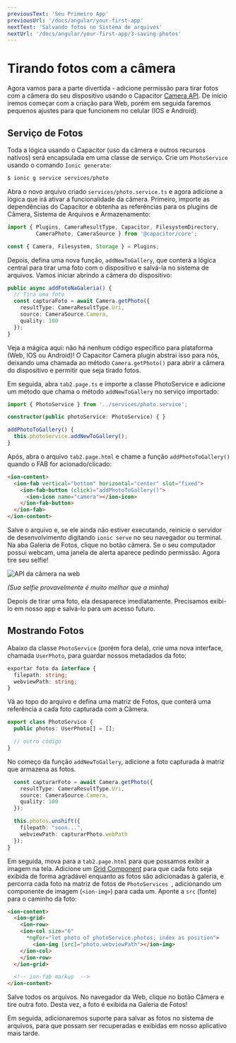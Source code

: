 ```yaml
---
previousText: 'Seu Primeiro App'
previousUrl: '/docs/angular/your-first-app'
nextText: 'Salvando fotos no Sistema de arquivos'
nextUrl: '/docs/angular/your-first-app/3-saving-photos'
---
```


# Tirando fotos com a câmera

Agora vamos para a parte divertida - adicione permissão para tirar fotos com a câmera do seu dispositivo usando o Capacitor [Camera API](https://capacitor.ionicframework.com/docs/apis/camera). De início iremos começar com a criação para Web, porém em seguida faremos pequenos ajustes para que funcionem no celular (IOS e Android).

## Serviço de Fotos

Toda a lógica usando o Capacitor (uso da câmera e outros recursos nativos) será encapsulada em uma classe de serviço. Crie um `PhotoService` usando o comando `Ionic generate`:

```bash
$ ionic g service services/photo
```

Abra o novo arquivo criado `services/photo.service.ts` e agora adicione a lógica que irá ativar a funcionalidade da câmera. Primeiro, importe as dependências do Capacitor e obtenha as referências para os plugins de Câmera, Sistema de Arquivos e Armazenamento:

```typescript
import { Plugins, CameraResultType, Capacitor, FilesystemDirectory, 
         CameraPhoto, CameraSource } from '@capacitor/core';

const { Camera, Filesystem, Storage } = Plugins;
```

Depois, defina uma nova função, `addNewToGallery`, que conterá a lógica central para tirar uma foto com o dispositivo e salvá-la no sistema de arquivos. Vamos iniciar abrindo a câmera do dispositivo:

```typescript
public async addFotoNaGaleria() {
  // Tira uma foto
  const capturaFoto = await Camera.getPhoto({
    resultType: CameraResultType.Uri, 
    source: CameraSource.Camera, 
    quality: 100 
  });
}
```

Veja a mágica aqui: não há nenhum código específico para plataforma (Web, IOS ou Android)!  O Capacitor Camera plugin abstrai isso para nós, deixando uma chamada ao método `Camera.getPhoto()` para abrir a câmera do dispositivo e permitir que seja tirado fotos.

Em seguida, abra `tab2.page.ts` e importe a classe PhotoService e adicione um método que chama o método `addNewToGallery` no serviço importado:

```typescript
import { PhotoService } from '../services/photo.service';

constructor(public photoService: PhotoService) { }

addPhotoToGallery() {
  this.photoService.addNewToGallery();
}
```

Após, abra o arquivo `tab2.page.html` e chame a função `addPhotoToGallery()` quando o FAB for acionado/clicado:

```html
<ion-content>
  <ion-fab vertical="bottom" horizontal="center" slot="fixed">
    <ion-fab-button (click)="addPhotoToGallery()">
      <ion-icon name="camera"></ion-icon>
    </ion-fab-button>
  </ion-fab>
</ion-content>
```

Salve o arquivo e, se ele ainda não estiver executando, reinicie o servidor de desenvolvimento digitando `ionic serve` no seu navegador ou terminal. Na aba Galeria de Fotos, clique no botão câmera. Se o seu computador possui webcam, uma janela de alerta aparece pedindo permissão. Agora tire seu selfie!

![API da câmera na web](/docs/assets/img/guides/first-app-cap-ng/camera-web.png)

_(Sua selfie provavelmente é muito melhor que a minha)_

Depois de tirar uma foto, ela desaparece imediatamente. Precisamos exibi-lo em nosso app e salvá-lo para um acesso futuro.

## Mostrando Fotos

Abaixo da classe `PhotoService` (porém fora dela), crie uma nova interface, chamada `UserPhoto`, para guardar nossos metadados da foto:

```typescript
exportar foto da interface {
  filepath: string;
  webviewPath: string;
}
```

Vá ao topo do arquivo e defina uma matriz de Fotos, que conterá uma referência a cada foto capturada com a Câmera.

```typescript
export class PhotoService {
  public photos: UserPhoto[] = [];

  // outro código
}
```

No começo da função `addNewToGallery`, adicione a foto capturada à matriz que armazena as fotos.

```typescript
  const capturarFoto = await Camera.getPhoto({
    resultType: CameraResultType.Uri, 
    source: CameraSource.Camera, 
    quality: 100 
  });

  this.photos.unshift({
    filepath: "soon...",
    webviewPath: capturarPhoto.webPath
  });
}
```

Em seguida, mova para a `tab2.page.html` para que possamos exibir a imagem na tela. Adicione um [Grid Component](https://ionicframework.com/docs/api/grid) para que cada foto seja exibida de forma agradável enquanto as fotos são adicionadas à galeria, e percorra cada foto na matriz de fotos de `PhotoServices `, adicionando um componente de imagem (`<ion-img>`) para cada um. Aponte a `src` (fonte) para o caminho da foto:

```html
<ion-content>
  <ion-grid>
    <ion-row>
    <ion-col size="6" 
      *ngFor="let photo of photoService.photos; index as position">
        <ion-img [src]="photo.webviewPath"></ion-img>
    </ion-col>
    </ion-row>
  </ion-grid>

  <!-- ion-fab markup  -->
</ion-content>
```

Salve todos os arquivos. No navegador da Web, clique no botão Câmera e tire outra foto. Desta vez, a foto é exibida na Galeria de Fotos!

Em seguida, adicionaremos suporte para salvar as fotos no sistema de arquivos, para que possam ser recuperadas e exibidas em nosso aplicativo mais tarde.
